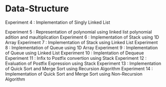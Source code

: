 # Data-Structure
Experiment 4  : Implementation of Singly Linked List

Experiment 5  : Representation of polynomial using linked list polynomial adition and maultiplication
Experiment 6  : Implementation of Stack using 1D Array
Experiment 7  : Implementation of Stack using Linked List
Experiment 8  : Implementation of Queue using 1D Array
Experiment 9  : Implementation of Queue using Linked List
Experiment 10 : Implentation of Dequeue
Experiment 11 : Infix to Postfix convertion using Stack
Experiment 12 : Evaluation of Postfix Expression using Stack
Experiment 13 : Implementation of Quick Sort and Merge Sort using Recursion Algorithm
Experiment 14 : Implementation of Quick Sort and Merge Sort using Non-Recursion Algorithm

